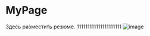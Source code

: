 # MyPage
Здесь разместить резюме.
111111111111111111111
![image](https://github.com/karttdev/MyPage/assets/148588381/a4df01b8-e0d3-4dec-a266-19b66e8f3a7e)

